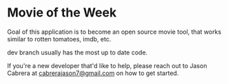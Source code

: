 # Movie of the Week
Goal of this application is to become an open source movie tool, that works similar to rotten tomatoes, imdb, etc. 

dev branch usually has the most up to date code.

If you're a new developer that'd like to help, please reach out to Jason Cabrera at cabrerajason7@gmail.com on how to get started. 
